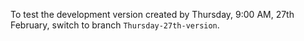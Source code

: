 To test the development version created by Thursday, 9:00 AM, 27th February, switch to branch `Thursday-27th-version`.
